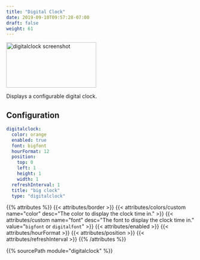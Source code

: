 ```yaml
---
title: "Digital Clock"
date: 2019-09-10T09:57:28-07:00
draft: false
weight: 61
---
```


<img src="/imgs/modules/digitalclock.png" class="screenshot" width="240" height="121" alt="digitalclock screenshot" />

Displays a configurable digital clock.

## Configuration

```yaml
digitalclock:
  color: orange
  enabled: true
  font: bigfont
  hourFormat: 12
  position:
    top: 0
    left: 1
    height: 1
    width: 1
  refreshInterval: 1
  title: "big clock"
  type: "digitalclock"
```

{{% attributes %}}
  {{< attributes/border >}}
  {{< attributes/colors/custom name="color" desc="The color to display the clock time in." >}}
  {{< attributes/custom name="font" desc="The font to display the clock time in." value="`bigfont` or `digitalfont`" >}}
  {{< attributes/enabled >}}
  {{< attributes/hourFormat >}}
  {{< attributes/position >}}
  {{< attributes/refreshInterval >}}
{{% /attributes %}}

{{% sourcePath module="digitalclock" %}}
